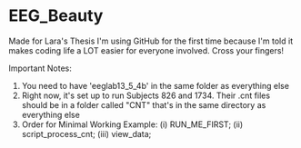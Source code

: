 # EEG_Beauty
Made for Lara's Thesis
I'm using GitHub for the first time because I'm told it makes coding life a LOT easier for everyone involved.
Cross your fingers!

Important Notes:
1) You need to have 'eeglab13_5_4b' in the same folder as everything else
2) Right now, it's set up to run Subjects 826 and 1734. Their .cnt files should be in a folder called "CNT" that's in the same directory as everything else
3) Order for Minimal Working Example:
    (i)   RUN_ME_FIRST;
    (ii)  script_process_cnt;
    (iii) view_data;
